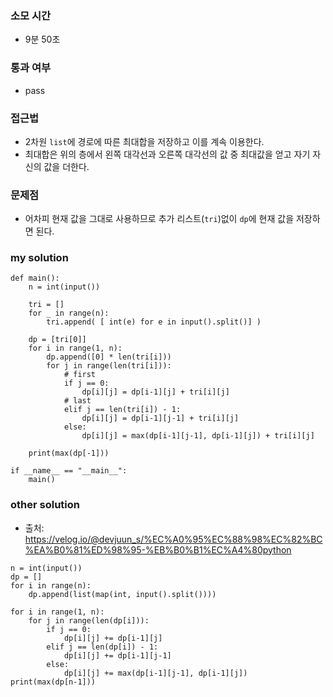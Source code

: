 ### 소모 시간
- 9분 50초

### 통과 여부
- pass

### 접근법
- 2차원 `list`에 경로에 따른 최대합을 저장하고 이를 계속 이용한다.
- 최대합은 위의 층에서 왼쪽 대각선과 오른쪽 대각선의 값 중 최대값을 얻고 자기 자신의 값을 더한다.

### 문제점
- 어차피 현재 값을 그대로 사용하므로 추가 리스트(`tri`)없이 `dp`에 현재 값을 저장하면 된다.

### my solution
```
def main():
    n = int(input())
    
    tri = []
    for _ in range(n):
        tri.append( [ int(e) for e in input().split()] )

    dp = [tri[0]]
    for i in range(1, n):
        dp.append([0] * len(tri[i]))
        for j in range(len(tri[i])):
            # first
            if j == 0:
                dp[i][j] = dp[i-1][j] + tri[i][j]
            # last
            elif j == len(tri[i]) - 1:
                dp[i][j] = dp[i-1][j-1] + tri[i][j]
            else:
                dp[i][j] = max(dp[i-1][j-1], dp[i-1][j]) + tri[i][j]
    
    print(max(dp[-1]))

if __name__ == "__main__":
    main()
```

### other solution
- 출처: https://velog.io/@devjuun_s/%EC%A0%95%EC%88%98%EC%82%BC%EA%B0%81%ED%98%95-%EB%B0%B1%EC%A4%80python
```
n = int(input())
dp = []
for i in range(n):
    dp.append(list(map(int, input().split())))
    
for i in range(1, n):
    for j in range(len(dp[i])):
        if j == 0:
            dp[i][j] += dp[i-1][j]
        elif j == len(dp[i]) - 1:
            dp[i][j] += dp[i-1][j-1]
        else:
            dp[i][j] += max(dp[i-1][j-1], dp[i-1][j])
print(max(dp[n-1]))
```